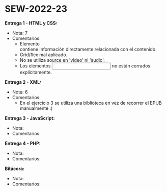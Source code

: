 # SEW-2022-23

**Entrega 1 - HTML y CSS:**
  * Nota: 7
  * Comentarios:
    - Elemento <aside> contiene información directamente relacionada con el contenido.
    - Grid/flex mal aplicado.
    - No se utiliza source en 'video' ni 'audio'.
    - Los elementos <input> no están cerrados explícitamente.

**Entrega 2 - XML:**
  * Nota: 6
  * Comentarios:
    - En el ejercicio 3 se utiliza una biblioteca en vez de recorrer el EPUB manualmente :)

**Entrega 3 - JavaScript:**
  * Nota:
  * Comentarios: 

**Entrega 4 - PHP:**
  * Nota:
  * Comentarios: 

**Bitácora:**
  * Nota: 
  * Comentarios: 
